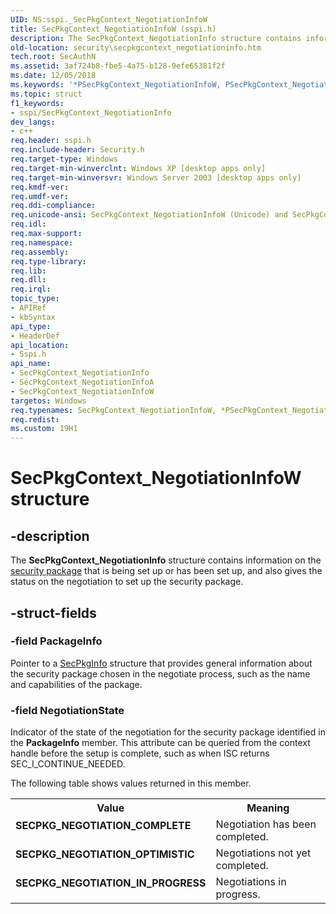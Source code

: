 ```yaml
---
UID: NS:sspi._SecPkgContext_NegotiationInfoW
title: SecPkgContext_NegotiationInfoW (sspi.h)
description: The SecPkgContext_NegotiationInfo structure contains information on the security package that is being set up or has been set up, and also gives the status on the negotiation to set up the security package.
old-location: security\secpkgcontext_negotiationinfo.htm
tech.root: SecAuthN
ms.assetid: 3af724b8-fbe5-4a75-b128-9efe65381f2f
ms.date: 12/05/2018
ms.keywords: '*PSecPkgContext_NegotiationInfoW, PSecPkgContext_NegotiationInfo, PSecPkgContext_NegotiationInfo structure pointer [Security], SECPKG_NEGOTIATION_COMPLETE, SECPKG_NEGOTIATION_IN_PROGRESS, SECPKG_NEGOTIATION_OPTIMISTIC, SecPkgContext_NegotiationInfo, SecPkgContext_NegotiationInfo structure [Security], SecPkgContext_NegotiationInfoA, SecPkgContext_NegotiationInfoW, _ssp_secpkgcontext_negotiationinfo, security.secpkgcontext_negotiationinfo, sspi/PSecPkgContext_NegotiationInfo, sspi/SecPkgContext_NegotiationInfo, sspi/SecPkgContext_NegotiationInfoA, sspi/SecPkgContext_NegotiationInfoW'
ms.topic: struct
f1_keywords:
- sspi/SecPkgContext_NegotiationInfo
dev_langs:
- c++
req.header: sspi.h
req.include-header: Security.h
req.target-type: Windows
req.target-min-winverclnt: Windows XP [desktop apps only]
req.target-min-winversvr: Windows Server 2003 [desktop apps only]
req.kmdf-ver: 
req.umdf-ver: 
req.ddi-compliance: 
req.unicode-ansi: SecPkgContext_NegotiationInfoW (Unicode) and SecPkgContext_NegotiationInfoA (ANSI)
req.idl: 
req.max-support: 
req.namespace: 
req.assembly: 
req.type-library: 
req.lib: 
req.dll: 
req.irql: 
topic_type:
- APIRef
- kbSyntax
api_type:
- HeaderDef
api_location:
- Sspi.h
api_name:
- SecPkgContext_NegotiationInfo
- SecPkgContext_NegotiationInfoA
- SecPkgContext_NegotiationInfoW
targetos: Windows
req.typenames: SecPkgContext_NegotiationInfoW, *PSecPkgContext_NegotiationInfoW
req.redist: 
ms.custom: 19H1
---
```


# SecPkgContext_NegotiationInfoW structure


## -description


The <b>SecPkgContext_NegotiationInfo</b> structure contains information on the <a href="https://docs.microsoft.com/windows/desktop/SecGloss/s-gly">security package</a> that is being set up or has been set up, and also gives the status on the negotiation to set up the security package.


## -struct-fields




### -field PackageInfo

Pointer to a 
<a href="https://docs.microsoft.com/windows/desktop/api/sspi/ns-sspi-secpkginfoa">SecPkgInfo</a> structure that provides general information about the security package chosen in the negotiate process, such as the name and capabilities of the package.


### -field NegotiationState

Indicator of the state of the negotiation for the security package identified in the <b>PackageInfo</b> member. This attribute can be queried from the context handle before the setup is complete, such as when ISC returns SEC_I_CONTINUE_NEEDED.

The following table shows values returned in this member.

<table>
<tr>
<th>Value</th>
<th>Meaning</th>
</tr>
<tr>
<td width="40%"><a id="SECPKG_NEGOTIATION_COMPLETE"></a><a id="secpkg_negotiation_complete"></a><dl>
<dt><b>SECPKG_NEGOTIATION_COMPLETE</b></dt>
</dl>
</td>
<td width="60%">
Negotiation has been completed.

</td>
</tr>
<tr>
<td width="40%"><a id="SECPKG_NEGOTIATION_OPTIMISTIC"></a><a id="secpkg_negotiation_optimistic"></a><dl>
<dt><b>SECPKG_NEGOTIATION_OPTIMISTIC</b></dt>
</dl>
</td>
<td width="60%">
Negotiations not yet completed.

</td>
</tr>
<tr>
<td width="40%"><a id="SECPKG_NEGOTIATION_IN_PROGRESS"></a><a id="secpkg_negotiation_in_progress"></a><dl>
<dt><b>SECPKG_NEGOTIATION_IN_PROGRESS</b></dt>
</dl>
</td>
<td width="60%">
Negotiations in progress.

</td>
</tr>
</table>
 

